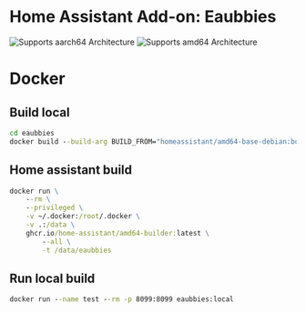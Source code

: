 # Home Assistant Add-on: Eaubbies

![Supports aarch64 Architecture][aarch64-shield]
![Supports amd64 Architecture][amd64-shield]

[aarch64-shield]: https://img.shields.io/badge/aarch64-yes-green.svg
[amd64-shield]: https://img.shields.io/badge/amd64-yes-green.svg

# Docker

## Build local

```cmd
cd eaubbies
docker build --build-arg BUILD_FROM="homeassistant/amd64-base-debian:bookworm" -t eaubbies:local .
```

## Home assistant build

```cmd
docker run \
	--rm \
	--privileged \
	-v ~/.docker:/root/.docker \
	-v .:/data \
    ghcr.io/home-assistant/amd64-builder:latest \
		--all \
		-t /data/eaubbies
```

## Run local build

```cmd
docker run --name test --rm -p 8099:8099 eaubbies:local
```
